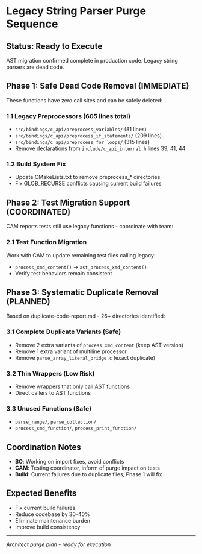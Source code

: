 # Legacy String Parser Purge Sequence

## Status: Ready to Execute
AST migration confirmed complete in production code. Legacy string parsers are dead code.

## Phase 1: Safe Dead Code Removal (IMMEDIATE)
These functions have zero call sites and can be safely deleted:

### 1.1 Legacy Preprocessors (605 lines total)
- `src/bindings/c_api/preprocess_variables/` (81 lines)
- `src/bindings/c_api/preprocess_if_statements/` (209 lines)  
- `src/bindings/c_api/preprocess_for_loops/` (315 lines)
- Remove declarations from `include/c_api_internal.h` lines 39, 41, 44

### 1.2 Build System Fix
- Update CMakeLists.txt to remove preprocess_* directories
- Fix GLOB_RECURSE conflicts causing current build failures

## Phase 2: Test Migration Support (COORDINATED)
CAM reports tests still use legacy functions - coordinate with team:

### 2.1 Test Function Migration
Work with CAM to update remaining test files calling legacy:
- `process_xmd_content()` → `ast_process_xmd_content()`
- Verify test behaviors remain consistent

## Phase 3: Systematic Duplicate Removal (PLANNED)
Based on duplicate-code-report.md - 26+ directories identified:

### 3.1 Complete Duplicate Variants (Safe)
- Remove 2 extra variants of `process_xmd_content` (keep AST version)
- Remove 1 extra variant of multiline processor
- Remove `parse_array_literal_bridge.c` (exact duplicate)

### 3.2 Thin Wrappers (Low Risk)
- Remove wrappers that only call AST functions
- Direct callers to AST functions

### 3.3 Unused Functions (Safe)
- `parse_range/`, `parse_collection/`
- `process_cmd_function/`, `process_print_function/`

## Coordination Notes
- **BO**: Working on import fixes, avoid conflicts
- **CAM**: Testing coordinator, inform of purge impact on tests
- **Build**: Current failures due to duplicate files, Phase 1 will fix

## Expected Benefits
- Fix current build failures
- Reduce codebase by 30-40%
- Eliminate maintenance burden
- Improve build consistency

---
*Architect purge plan - ready for execution*